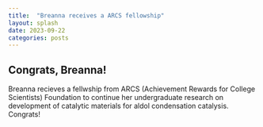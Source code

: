 ```yaml
---
title:  "Breanna receives a ARCS fellowship"
layout: splash
date: 2023-09-22
categories: posts
---
```


## Congrats, Breanna! 

Breanna recieves a fellwship from ARCS (Achievement Rewards for College Scientists) Foundation to continue her undergraduate research on development of catalytic materials for aldol condensation catalysis. Congrats! 
